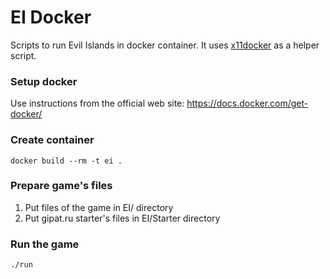 # EI Docker

Scripts to run Evil Islands in docker container.
It uses [x11docker](https://github.com/mviereck/x11docker) as a helper script.

### Setup docker

Use instructions from the official web site: https://docs.docker.com/get-docker/

### Create container

`docker build --rm -t ei .`

### Prepare game's files

1. Put files of the game in EI/ directory
2. Put gipat.ru starter's files in EI/Starter directory

### Run the game

`./run`
